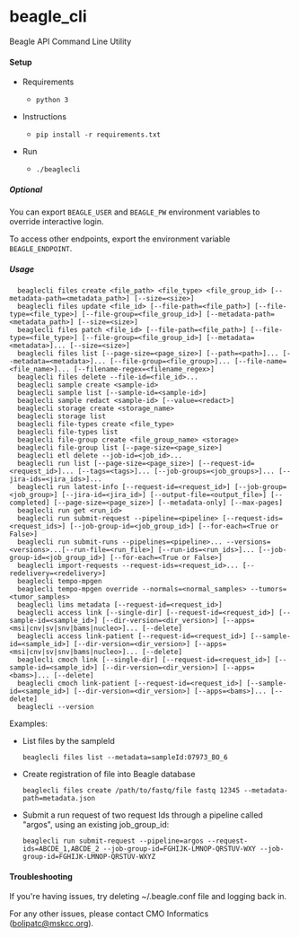 # beagle_cli
Beagle API Command Line Utility

#### Setup
- Requirements
  - `python 3`

- Instructions
  - `pip install -r requirements.txt`

- Run
  - `./beaglecli`


##### Optional

You can export `BEAGLE_USER` and `BEAGLE_PW` environment variables to override interactive login.

To access other endpoints, export the environment variable `BEAGLE_ENDPOINT`.


##### Usage
```
  beaglecli files create <file_path> <file_type> <file_group_id> [--metadata-path=<metadata_path>] [--size=<size>]
  beaglecli files update <file_id> [--file-path=<file_path>] [--file-type=<file_type>] [--file-group=<file_group_id>] [--metadata-path=<metadata_path>] [--size=<size>]
  beaglecli files patch <file_id> [--file-path=<file_path>] [--file-type=<file_type>] [--file-group=<file_group_id>] [--metadata=<metadata>]... [--size=<size>]
  beaglecli files list [--page-size=<page_size>] [--path=<path>]... [--metadata=<metadata>]... [--file-group=<file_group>]... [--file-name=<file_name>]... [--filename-regex=<filename_regex>]
  beaglecli files delete --file-id=<file_id>...
  beaglecli sample create <sample-id>
  beaglecli sample list [--sample-id=<sample-id>]
  beaglecli sample redact <sample-id> [--value=<redact>]
  beaglecli storage create <storage_name>
  beaglecli storage list
  beaglecli file-types create <file_type>
  beaglecli file-types list
  beaglecli file-group create <file_group_name> <storage>
  beaglecli file-group list [--page-size=<page_size>]
  beaglecli etl delete --job-id=<job_id>...
  beaglecli run list [--page-size=<page_size>] [--request-id=<request_id>]... [--tags=<tags>]... [--job-groups=<job_groups>]... [--jira-ids=<jira_ids>]...
  beaglecli run latest-info [--request-id=<request_id>] [--job-group=<job_group>] [--jira-id=<jira_id>] [--output-file=<output_file>] [--completed] [--page-size=<page_size>] [--metadata-only] [--max-pages]
  beaglecli run get <run_id>
  beaglecli run submit-request --pipeline=<pipeline> [--request-ids=<request_ids>] [--job-group-id=<job_group_id>] [--for-each=<True or False>]
  beaglecli run submit-runs --pipelines=<pipeline>... --versions=<versions>...[--run-file=<run_file>] [--run-ids=<run_ids>]... [--job-group-id=<job_group_id>] [--for-each=<True or False>]
  beaglecli import-requests --request-ids=<request_id>... [--redelivery=<redelivery>]
  beaglecli tempo-mpgen
  beaglecli tempo-mpgen override --normals=<normal_samples> --tumors=<tumor_samples>
  beaglecli lims metadata [--request-id=<request_id>]
  beaglecli access link [--single-dir] [--request-id=<request_id>] [--sample-id=<sample_id>] [--dir-version=<dir_version>] [--apps=<msi|cnv|sv|snv|bams|nucleo>]... [--delete]
  beaglecli access link-patient [--request-id=<request_id>] [--sample-id=<sample_id>] [--dir-version=<dir_version>] [--apps=<msi|cnv|sv|snv|bams|nucleo>]... [--delete]
  beaglecli cmoch link [--single-dir] [--request-id=<request_id>] [--sample-id=<sample_id>] [--dir-version=<dir_version>] [--apps=<bams>]... [--delete]
  beaglecli cmoch link-patient [--request-id=<request_id>] [--sample-id=<sample_id>] [--dir-version=<dir_version>] [--apps=<bams>]... [--delete]
  beaglecli --version
```
 Examples:
- List files by the sampleId
  ```
  beaglecli files list --metadata=sampleId:07973_BO_6

  ```
- Create registration of file into Beagle database
  ```
  beaglecli files create /path/to/fastq/file fastq 12345 --metadata-path=metadata.json
  ```
- Submit a run request of two request Ids through a pipeline called "argos", using an existing job_group_id:
  ```
  beaglecli run submit-request --pipeline=argos --request-ids=ABCDE_1,ABCDE_2 --job-group-id=FGHIJK-LMNOP-QRSTUV-WXY --job-group-id=FGHIJK-LMNOP-QRSTUV-WXYZ
  ```

#### Troubleshooting

If you're having issues, try deleting ~/.beagle.conf file and logging back in.

For any other issues, please contact CMO Informatics (bolipatc@mskcc.org).
